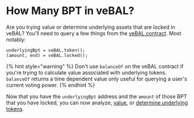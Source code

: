 # How Many BPT in veBAL?

Are you trying value or determine underlying assets that are locked in veBAL? You'll need to query a few things from the [veBAL contract](https://etherscan.io/address/0xc128a9954e6c874ea3d62ce62b468ba073093f25#readContract). Most notably:

```
underlyingBpt = veBAL.token();
(amount, end) = veBAL.locked();
```

{% hint style="warning" %}
Don't use `balanceOf` on the veBAL contract if you're trying to calculate value associated with underlying tokens. `balanceOf` returns a time dependent value only useful for querying a user's current voting power.
{% endhint %}

Now that you have the `underlyingBpt` address and the `amount` of those BPT that you have locked, you can now analyze, [value](broken-reference), or [determine underlying tokens](underlying.md).
